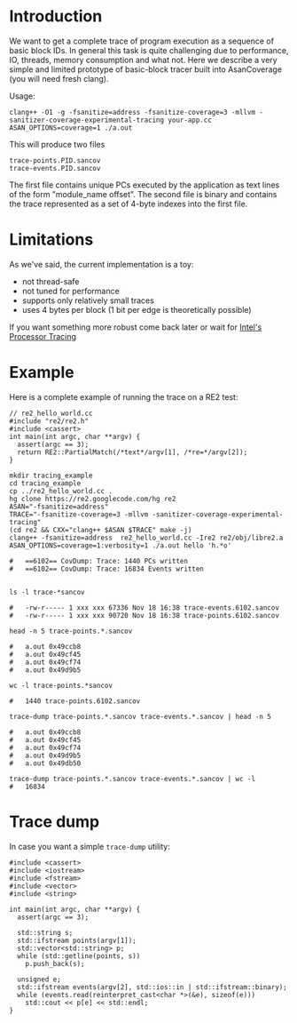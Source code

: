 # Introduction #

We want to get a complete trace of program execution as a sequence of basic block IDs.
In general this task is quite challenging due to performance, IO, threads, memory consumption and what not.
Here we describe a very simple and limited prototype of basic-block
tracer built into AsanCoverage (you will need fresh clang).

Usage:

```
clang++ -O1 -g -fsanitize=address -fsanitize-coverage=3 -mllvm -sanitizer-coverage-experimental-tracing your-app.cc
ASAN_OPTIONS=coverage=1 ./a.out
```

This will produce two files
```
trace-points.PID.sancov
trace-events.PID.sancov
```
The first file contains unique PCs executed by the application as text lines of the form "module\_name offset".
The second file is binary and contains the trace represented as a set of 4-byte indexes into the first file.

# Limitations #
As we've said, the current implementation is a toy:
  * not thread-safe
  * not tuned for performance
  * supports only relatively small traces
  * uses 4 bytes per block (1 bit per edge is theoretically possible)

If you want something more robust come back later or wait for
[Intel's Processor Tracing ](https://software.intel.com/en-us/blogs/2013/09/18/processor-tracing)

# Example #
Here is a complete example of running the trace on a RE2 test:
```
// re2_hello_world.cc
#include "re2/re2.h"
#include <cassert>
int main(int argc, char **argv) {
  assert(argc == 3);
  return RE2::PartialMatch(/*text*/argv[1], /*re=*/argv[2]);
}

```

```
mkdir tracing_example
cd tracing_example
cp ../re2_hello_world.cc .
hg clone https://re2.googlecode.com/hg re2
ASAN="-fsanitize=address" 
TRACE="-fsanitize-coverage=3 -mllvm -sanitizer-coverage-experimental-tracing"
(cd re2 && CXX="clang++ $ASAN $TRACE" make -j)
clang++ -fsanitize=address  re2_hello_world.cc -Ire2 re2/obj/libre2.a
ASAN_OPTIONS=coverage=1:verbosity=1 ./a.out hello 'h.*o'

#   ==6102== CovDump: Trace: 1440 PCs written
#   ==6102== CovDump: Trace: 16834 Events written


ls -l trace-*sancov

#   -rw-r----- 1 xxx xxx 67336 Nov 18 16:38 trace-events.6102.sancov
#   -rw-r----- 1 xxx xxx 90720 Nov 18 16:38 trace-points.6102.sancov

head -n 5 trace-points.*.sancov

#   a.out 0x49ccb8
#   a.out 0x49cf45
#   a.out 0x49cf74
#   a.out 0x49d9b5

wc -l trace-points.*sancov

#   1440 trace-points.6102.sancov

trace-dump trace-points.*.sancov trace-events.*.sancov | head -n 5

#   a.out 0x49ccb8
#   a.out 0x49cf45
#   a.out 0x49cf74
#   a.out 0x49d9b5
#   a.out 0x49db50

trace-dump trace-points.*.sancov trace-events.*.sancov | wc -l
#   16834
```


# Trace dump #
In case you want a simple `trace-dump` utility:
```
#include <cassert>
#include <iostream>
#include <fstream>
#include <vector>
#include <string>

int main(int argc, char **argv) {
  assert(argc == 3);

  std::string s;
  std::ifstream points(argv[1]);
  std::vector<std::string> p;
  while (std::getline(points, s))
    p.push_back(s);

  unsigned e;
  std::ifstream events(argv[2], std::ios::in | std::ifstream::binary);
  while (events.read(reinterpret_cast<char *>(&e), sizeof(e)))
    std::cout << p[e] << std::endl;
}
```
